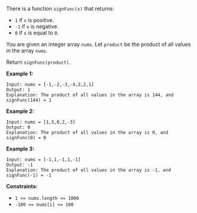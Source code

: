 There is a function `signFunc(x)` that returns:

  * `1` if `x` is positive.
  * `-1` if `x` is negative.
  * `0` if `x` is equal to `0`.

You are given an integer array `nums`. Let `product` be the product of all
values in the array `nums`.

Return `signFunc(product)`.



**Example 1:**

    
    
    Input: nums = [-1,-2,-3,-4,3,2,1]
    Output: 1
    Explanation: The product of all values in the array is 144, and signFunc(144) = 1
    

**Example 2:**

    
    
    Input: nums = [1,5,0,2,-3]
    Output: 0
    Explanation: The product of all values in the array is 0, and signFunc(0) = 0
    

**Example 3:**

    
    
    Input: nums = [-1,1,-1,1,-1]
    Output: -1
    Explanation: The product of all values in the array is -1, and signFunc(-1) = -1
    



**Constraints:**

  * `1 <= nums.length <= 1000`
  * `-100 <= nums[i] <= 100`

